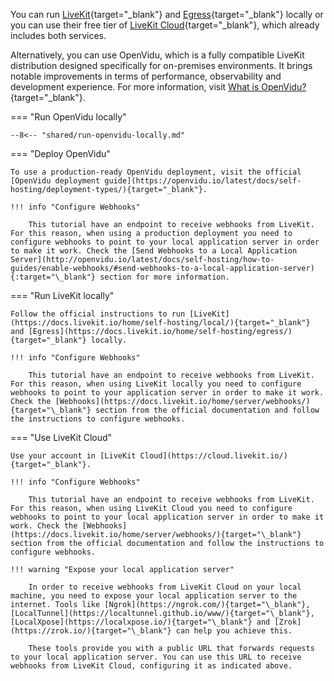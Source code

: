 You can run [LiveKit](https://docs.livekit.io/home/self-hosting/local/){target="\_blank"} and [Egress](https://docs.livekit.io/home/self-hosting/egress/){target="\_blank"} locally or you can use their free tier of [LiveKit Cloud](https://cloud.livekit.io/){target="\_blank"}, which already includes both services.

Alternatively, you can use OpenVidu, which is a fully compatible LiveKit distribution designed specifically for on-premises environments. It brings notable improvements in terms of performance, observability and development experience. For more information, visit [What is OpenVidu?](../../about-openvidu.md){target="\_blank"}.

=== "Run OpenVidu locally"

    --8<-- "shared/run-openvidu-locally.md"

=== "Deploy OpenVidu"

    To use a production-ready OpenVidu deployment, visit the official [OpenVidu deployment guide](https://openvidu.io/latest/docs/self-hosting/deployment-types/){target="_blank"}.

    !!! info "Configure Webhooks"

        This tutorial have an endpoint to receive webhooks from LiveKit. For this reason, when using a production deployment you need to configure webhooks to point to your local application server in order to make it work. Check the [Send Webhooks to a Local Application Server](http://openvidu.io/latest/docs/self-hosting/how-to-guides/enable-webhooks/#send-webhooks-to-a-local-application-server){:target="\_blank"} section for more information.

=== "Run LiveKit locally"

    Follow the official instructions to run [LiveKit](https://docs.livekit.io/home/self-hosting/local/){target="_blank"} and [Egress](https://docs.livekit.io/home/self-hosting/egress/){target="_blank"} locally.

    !!! info "Configure Webhooks"

        This tutorial have an endpoint to receive webhooks from LiveKit. For this reason, when using LiveKit locally you need to configure webhooks to point to your application server in order to make it work. Check the [Webhooks](https://docs.livekit.io/home/server/webhooks/){target="\_blank"} section from the official documentation and follow the instructions to configure webhooks.

=== "Use LiveKit Cloud"

    Use your account in [LiveKit Cloud](https://cloud.livekit.io/){target="_blank"}.

    !!! info "Configure Webhooks"

        This tutorial have an endpoint to receive webhooks from LiveKit. For this reason, when using LiveKit Cloud you need to configure webhooks to point to your local application server in order to make it work. Check the [Webhooks](https://docs.livekit.io/home/server/webhooks/){target="\_blank"} section from the official documentation and follow the instructions to configure webhooks.

    !!! warning "Expose your local application server"

        In order to receive webhooks from LiveKit Cloud on your local machine, you need to expose your local application server to the internet. Tools like [Ngrok](https://ngrok.com/){target="\_blank"}, [LocalTunnel](https://localtunnel.github.io/www/){target="\_blank"}, [LocalXpose](https://localxpose.io/){target="\_blank"} and [Zrok](https://zrok.io/){target="\_blank"} can help you achieve this. 
        
        These tools provide you with a public URL that forwards requests to your local application server. You can use this URL to receive webhooks from LiveKit Cloud, configuring it as indicated above.
